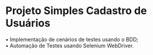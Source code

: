 # Projeto Simples Cadastro de Usuários
• Implementação de cenários de testes usando o BDD; <br>
• Automação de Testes usando Selenium WebDriver.
